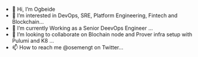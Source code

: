 - 👋 Hi, I’m Ogbeide
- 👀 I’m interested in  DevOps, SRE, Platform Engineering, Fintech and Blockchain...
- 🌱 I’m currently Working as a Senior DeevOps Engineer ...
- 💞️ I’m looking to collaborate on Blochain node and Prover infra setup with Pulumi and K8 ...
- 📫 How to reach me @osemengt on Twitter...

<!---
ogbesgt/ogbesgt is a ✨ special ✨ repository because its `README.md` (this file) appears on your GitHub profile.
You can click the Preview link to take a look at your changes.
--->
